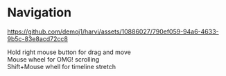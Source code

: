 # Navigation

https://github.com/demoj1/harvi/assets/10886027/790ef059-94a6-4633-9b5c-83e8acd72cc8

Hold right mouse button for drag and move  
Mouse wheel for OMG! scrolling  
Shift+Mouse whell for timeline stretch  
